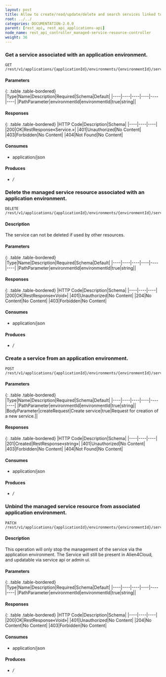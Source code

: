 ```yaml
---
layout: post
title: Allow to create/read/update/delete and search services linked to an application environment.
root: ../../
categories: DOCUMENTATION-2.0.0
parent: [rest_api, rest_api_applications-api]
node_name: rest_api_controller_managed-service-resource-controller
weight: 36
---
```


### Get a service associated with an application environment.
```
GET /rest/v1/applications/{applicationId}/environments/{environmentId}/services
```

#### Parameters

{: .table .table-bordered}
|Type|Name|Description|Required|Schema|Default|
|----|----|----|----|----|----|
|PathParameter|environmentId|environmentId|true|string||


#### Responses

{: .table .table-bordered}
|HTTP Code|Description|Schema|
|----|----|----|
|200|OK|RestResponse«Service.»|
|401|Unauthorized|No Content|
|403|Forbidden|No Content|
|404|Not Found|No Content|


#### Consumes

* application/json

#### Produces

* */*

### Delete the managed service resource associated with an application environment.
```
DELETE /rest/v1/applications/{applicationId}/environments/{environmentId}/services
```

#### Description

The service can not be deleted if used by other resources.

#### Parameters

{: .table .table-bordered}
|Type|Name|Description|Required|Schema|Default|
|----|----|----|----|----|----|
|PathParameter|environmentId|environmentId|true|string||


#### Responses

{: .table .table-bordered}
|HTTP Code|Description|Schema|
|----|----|----|
|200|OK|RestResponse«Void»|
|401|Unauthorized|No Content|
|204|No Content|No Content|
|403|Forbidden|No Content|


#### Consumes

* application/json

#### Produces

* */*

### Create a service from an application environment.
```
POST /rest/v1/applications/{applicationId}/environments/{environmentId}/services
```

#### Parameters

{: .table .table-bordered}
|Type|Name|Description|Required|Schema|Default|
|----|----|----|----|----|----|
|PathParameter|environmentId|environmentId|true|string||
|BodyParameter|createRequest|Create service|true|Request for creation of a new service.||


#### Responses

{: .table .table-bordered}
|HTTP Code|Description|Schema|
|----|----|----|
|201|Created|RestResponse«string»|
|401|Unauthorized|No Content|
|403|Forbidden|No Content|
|404|Not Found|No Content|


#### Consumes

* application/json

#### Produces

* */*

### Unbind the managed service resource from associated application environment.
```
PATCH /rest/v1/applications/{applicationId}/environments/{environmentId}/services
```

#### Description

This operation will only stop the management of the service via the application environment. The Service will still be present in Alien4Cloud, and updatable via service api or admin ui.

#### Parameters

{: .table .table-bordered}
|Type|Name|Description|Required|Schema|Default|
|----|----|----|----|----|----|
|PathParameter|environmentId|environmentId|true|string||


#### Responses

{: .table .table-bordered}
|HTTP Code|Description|Schema|
|----|----|----|
|200|OK|RestResponse«Void»|
|401|Unauthorized|No Content|
|204|No Content|No Content|
|403|Forbidden|No Content|


#### Consumes

* application/json

#### Produces

* */*

